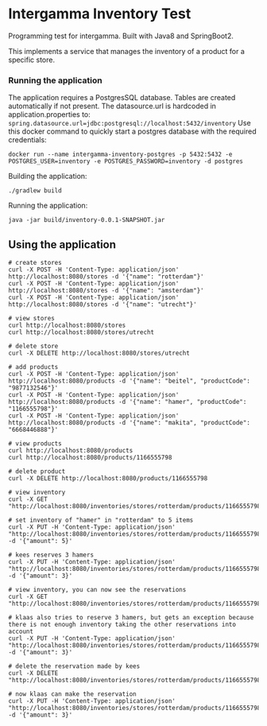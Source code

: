 # Intergamma Inventory Test

Programming test for intergamma. Built with Java8 and SpringBoot2.

This implements a service that manages the inventory of a product for a specific store. 

### Running the application

The application requires a PostgresSQL database. Tables are created automatically if not present. 
The datasource.url is hardcoded in application.properties to: `spring.datasource.url=jdbc:postgresql://localhost:5432/inventory`
Use this docker command to quickly start a postgres database with the required credentials:

    docker run --name intergamma-inventory-postgres -p 5432:5432 -e POSTGRES_USER=inventory -e POSTGRES_PASSWORD=inventory -d postgres

Building the application:

    ./gradlew build
    
Running the application:

    java -jar build/inventory-0.0.1-SNAPSHOT.jar

## Using the application

    # create stores
    curl -X POST -H 'Content-Type: application/json' http://localhost:8080/stores -d '{"name": "rotterdam"}'
    curl -X POST -H 'Content-Type: application/json' http://localhost:8080/stores -d '{"name": "amsterdam"}'
    curl -X POST -H 'Content-Type: application/json' http://localhost:8080/stores -d '{"name": "utrecht"}'
    
    # view stores
    curl http://localhost:8080/stores
    curl http://localhost:8080/stores/utrecht
    
    # delete store
    curl -X DELETE http://localhost:8080/stores/utrecht
    
    # add products
    curl -X POST -H 'Content-Type: application/json' http://localhost:8080/products -d '{"name": "beitel", "productCode": "9877132546"}'
    curl -X POST -H 'Content-Type: application/json' http://localhost:8080/products -d '{"name": "hamer", "productCode": "1166555798"}'
    curl -X POST -H 'Content-Type: application/json' http://localhost:8080/products -d '{"name": "makita", "productCode": "6668446888"}'
    
    # view products
    curl http://localhost:8080/products
    curl http://localhost:8080/products/1166555798
    
    # delete product
    curl -X DELETE http://localhost:8080/products/1166555798
    
    # view inventory
    curl -X GET "http://localhost:8080/inventories/stores/rotterdam/products/1166555798"
    
    # set inventory of "hamer" in "rotterdam" to 5 items
    curl -X PUT -H 'Content-Type: application/json' "http://localhost:8080/inventories/stores/rotterdam/products/1166555798" -d '{"amount": 5}'
    
    # kees reserves 3 hamers
    curl -X PUT -H 'Content-Type: application/json' "http://localhost:8080/inventories/stores/rotterdam/products/1166555798/reservations/kees" -d '{"amount": 3}'
    
    # view inventory, you can now see the reservations
    curl -X GET "http://localhost:8080/inventories/stores/rotterdam/products/1166555798"
    
    # klaas also tries to reserve 3 hamers, but gets an exception because there is not enough inventory taking the other reservations into account
    curl -X PUT -H 'Content-Type: application/json' "http://localhost:8080/inventories/stores/rotterdam/products/1166555798/reservations/kees" -d '{"amount": 3}'
    
    # delete the reservation made by kees
    curl -X DELETE  "http://localhost:8080/inventories/stores/rotterdam/products/1166555798/reservations/kees"
    
    # now klaas can make the reservation
    curl -X PUT -H 'Content-Type: application/json' "http://localhost:8080/inventories/stores/rotterdam/products/1166555798/reservations/kees" -d '{"amount": 3}'
    
    